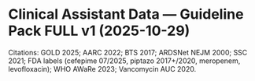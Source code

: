 
# Clinical Assistant Data — Guideline Pack FULL v1 (2025-10-29)
Citations: GOLD 2025; AARC 2022; BTS 2017; ARDSNet NEJM 2000; SSC 2021; FDA labels (cefepime 07/2025, piptazo 2017+/2020, meropenem, levofloxacin); WHO AWaRe 2023; Vancomycin AUC 2020.
